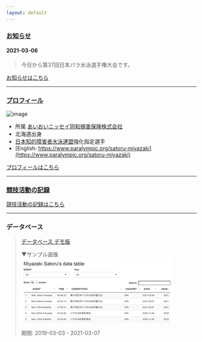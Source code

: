 ```yaml
---
layout: default
---
```


###  [お知らせ](./log.html)  

####  2021-03-06
>  今日から第37回日本パラ水泳選手権大会です。  

[お知らせはこちら](./log.html)    
 
* * *

### [プロフィール](./about.html)  
![image](https://www.paralympic.org/sites/default/files/styles/image_crop_1_1_200x200_/public/athlete_sdms_image/8678-Satoru%20Miyazaki%20photo.jpg?itok=spjWAuCO)
        
*   所属 [あいおいニッセイ同和損害保険株式会社](http://www.challenge-support.com/)
*   北海道出身
*   [日本知的障害者水泳連盟](https://jsfpid.com/)強化指定選手
*   [English: https://www.paralympic.org/satoru-miyazaki](https://www.paralympic.org/satoru-miyazaki)  

[プロフィールはこちら](./about.html)   

* * *

### [競技活動の記録](./news.html)  

[競技活動の記録はこちら](./news.html)  

* * *

### データベース

>  [データベース デモ版](https://famimiya.shinyapps.io/demo/)  
>  
>  ▼サンプル画像
>  ![image](./demo_.png)
> 
>  期間: 2019-03-03 - 2021-03-07
>  


